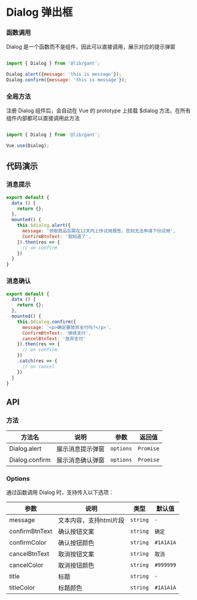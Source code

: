# Dialog 弹出框

### 函数调用
Dialog 是一个函数而不是组件，因此可以直接调用，展示对应的提示弹窗
```javascript

import { Dialog } from '@lib/gant';

Dialog.alert({message: 'this is message'});
Dialog.confirm({message: 'this is message'});
```

### 全局方法
注册 Dialog 组件后，会自动在 Vue 的 prototype 上挂载 $dialog 方法，在所有组件内部都可以直接调用此方法
``` javascript

import { Dialog } from '@lib/gant';

Vue.use(Dialog);
```

## 代码演示

### 消息提示

```javascript
export default {
  data () {
    return {};
  },
  mounted() {
    this.$dialog.alert({
      message: '领取商品后需在12天内上传试用报告，否则无法申请下份试用',
      ConfirmBtnText: '我知道了',
    }).then(res => {
      // on confirm
    })
  }
}
```

### 消息确认

```javascript
export default {
  data () {
    return {};
  },
  mounted() {
    this.$dialog.confirm({
      message: '<p>确定要放弃支付吗?</p>',
      ConfirmBtnText: '继续支付',
      cancelBtnText: '放弃支付'
    }).then(res => {
      // on confirm
    })
    .catch(res => {
      // on cancel
    })
  }
}
```

## API

### 方法

| 方法名 | 说明 | 参数 | 返回值 |
|------|------|------|------|
| Dialog.alert | 展示消息提示弹窗 | `options` | `Promise` |
| Dialog.confirm | 展示消息确认弹窗 | `options` | `Promise` |


### Options
通过函数调用 Dialog 时，支持传入以下选项：

| 参数 | 说明 | 类型 | 默认值 |
|------|------|------|------|
| message | 文本内容，支持html片段 | `string` | `-` |
| confirmBtnText | 确认按钮文案	 | `string` | `确定` |
| confirmColor | 确认按钮颜色 | `string` | `#1A1A1A` |
| cancelBtnText | 取消按钮文案 | `string` | `取消` |
| cancelColor | 取消按钮颜色 | `string` | `#999999` |
| title | 标题 | `string` | `-` |
| titleColor | 标题颜色 | `string` | `#1A1A1A` |
